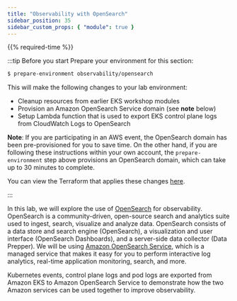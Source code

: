 ```yaml
---
title: "Observability with OpenSearch"
sidebar_position: 35
sidebar_custom_props: { "module": true }
---
```


{{% required-time %}}

:::tip Before you start
Prepare your environment for this section:

```bash timeout=3600 wait=30
$ prepare-environment observability/opensearch
```

This will make the following changes to your lab environment:

- Cleanup resources from earlier EKS workshop modules
- Provision an Amazon OpenSearch Service domain (see **note** below)
- Setup Lambda function that is used to export EKS control plane logs from CloudWatch Logs to OpenSearch

**Note**: If you are participating in an AWS event, the OpenSearch domain has been pre-provisioned for you to save time. On the other hand, if you are following these instructions within your own account, the `prepare-environment` step above provisions an OpenSearch domain, which can take up to 30 minutes to complete.

You can view the Terraform that applies these changes [here](https://github.com/VAR::MANIFESTS_OWNER/VAR::MANIFESTS_REPOSITORY/tree/VAR::MANIFESTS_REF/manifests/modules/observability/opensearch/.workshop/terraform).

:::

In this lab, we will explore the use of [OpenSearch](https://opensearch.org/about.html) for observability. OpenSearch is a community-driven, open-source search and analytics suite used to ingest, search, visualize and analyze data. OpenSearch consists of a data store and search engine (OpenSearch), a visualization and user interface (OpenSearch Dashboards), and a server-side data collector (Data Prepper). We will be using [Amazon OpenSearch Service](https://aws.amazon.com/opensearch-service/), which is a managed service that makes it easy for you to perform interactive log analytics, real-time application monitoring, search, and more.

Kubernetes events, control plane logs and pod logs are exported from Amazon EKS to Amazon OpenSearch Service to demonstrate how the two Amazon services can be used together to improve observability.

